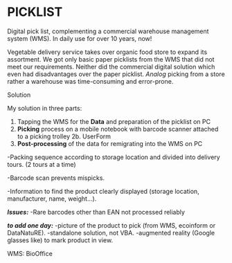 # PICKLIST
Digital pick list, complementing a commercial warehouse management system (WMS). 
In daily use for over 10 years, now!


Vegetable delivery service takes over organic food store to expand its assortment. 
We got only basic paper picklists from the WMS that did not meet our requirements. Neither did the commercial digital solution which even had disadvantages over the paper picklist.
*Analog* picking from a store rather a warehouse was time-consuming and error-prone. 



Solution 

My solution in three parts:
1. Tapping the WMS for the **Data** and preparation of the picklist on PC
2. **Picking** process on a mobile notebook with barcode scanner attached to a picking trolley
2b. UserForm
3. **Post-processing** of the data for remigrating into the WMS on PC

-Packing sequence according to storage location and divided into delivery tours. (2 tours at a time)

-Barcode scan prevents mispicks.

-Information to find the product clearly displayed (storage location, manufacturer, name, weight…).

***Issues:***
-Rare barcodes other than EAN not processed reliably

***to add one day:***
-picture of the product to pick (from WMS, ecoinform or DataNatuRE).
-standalone solution, not VBA.
-augmented reality (Google glasses like) to mark product in view.

WMS: BioOffice
